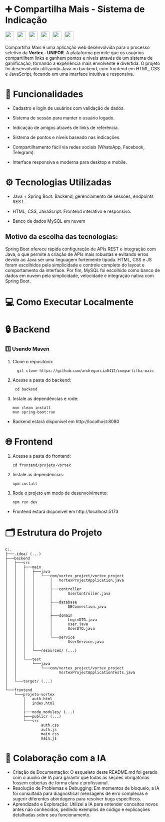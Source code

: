 
# ➕ Compartilha Mais - Sistema de Indicação

<div style="display: flex; gap: 10px; align-items: center;">
  <img src="https://img.shields.io/badge/Java-ED8B00?style=for-the-badge&logo=java&logoColor=white" height="28"/>
  <img src="https://img.shields.io/badge/Spring_Boot-6DB33F?style=for-the-badge&logo=spring-boot&logoColor=white" height="28"/>
  <img src="https://img.shields.io/badge/mysql-4479A1.svg?style=for-the-badge&logo=mysql&logoColor=white" height="28"/>
  <img src="https://img.shields.io/badge/JavaScript-F7DF1E?style=for-the-badge&logo=javascript&logoColor=black" height="28"/>
  <img src="https://img.shields.io/badge/HTML5-E34F26?style=for-the-badge&logo=html5&logoColor=white" height="28"/>
  <img src="https://img.shields.io/badge/CSS3-1572B6?style=for-the-badge&logo=css3&logoColor=white" height="28"/>
</div>

Compartilha Mais é uma aplicação web desenvolvida para o processo seletivo da **Vortex - UNIFOR**. A plataforma permite que os usuários compartilhem links e ganhem pontos e níveis através de um sistema de gamificação, tornando a experiência mais envolvente e divertida. O projeto foi desenvolvido utilizando Java no backend, com frontend em HTML, CSS e JavaScript, focando em uma interface intuitiva e responsiva.

# 📌 Funcionalidades
- Cadastro e login de usuários com validação de dados.

- Sistema de sessão para manter o usuário logado.

- Indicação de amigos através de links de referência.

- Sistema de pontos e níveis baseado nas indicações.

- Compartilhamento fácil via redes sociais (WhatsApp, Facebook, Telegram).

- Interface responsiva e moderna para desktop e mobile.

 # ⚙ Tecnologias Utilizadas
- Java + Spring Boot: Backend, gerenciamento de sessões, endpoints REST.

- HTML, CSS, JavaScript: Frontend interativo e responsivo.

- Banco de dados MySQL em nuvem

## Motivo da escolha das tecnologias:
Spring Boot oferece rápida configuração de APIs REST e integração com Java, o que permite a criação de APIs mais robustas e evitando erros devido ao Java ser uma linguagem fortemente tipada. HTML, CSS e JS foram escolhidos pela simplicidade e controle completo do layout e comportamento da interface. Por fim, MySQL foi escolhido como banco de dados em nuvem pela simplicidade, velocidade e integração nativa com Spring Boot.

# 💻 Como Executar Localmente

# 🔒 Backend

### 1️⃣ Usando Maven

1. Clone o repositório:

   ```
     git clone https://github.com/andregarcia0412/compartilha-mais
   ```

2. Acesse a pasta do backend:

   ```
    cd backend
   ```

3. Instale as dependências e rode:
   ```
   mvn clean install
   mvn spring-boot:run
   ```

- Backend estará disponivel em http://localhost:8080

# 🌐 Frontend

1. Acesse a pasta do frontend:
    ```
    cd frontend/projeto-vortex
    ```

2. Instale as dependências:
   ```
   npm install
   ```

3. Rode o projeto em modo de desenvolvimento:
   ```
   npm run dev
   ```

- Frontend estará disponivel em http://localhost:5173

# 🗂 Estrutura do Projeto
```
C:.
├───.idea/ (...)
├───backend
│   ├───src
│   │   ├───main
│   │   │   ├───java
│   │   │   │   └───com/vortex_project/vortex_project
│   │   │   │       │   VortexProjectApplication.java
│   │   │   │       │
│   │   │   │       ├───controller
│   │   │   │       │       UserController.java
│   │   │   │       │
│   │   │   │       ├───database
│   │   │   │       │       DBConnection.java
│   │   │   │       │
│   │   │   │       ├───domain
│   │   │   │       │       LoginDTO.java
│   │   │   │       │       User.java
│   │   │   │       │       UserDTO.java
│   │   │   │       │
│   │   │   │       └───service
│   │   │   │               UserService.java
│   │   │   │
│   │   │   └───resources/ (...)
│   │   │
│   │   └───test
│   │       └───java
│   │           └───com/vortex_project/vortex_project
│   │                   VortexProjectApplicationTests.java
│   │
│   └───target/ (...)
│
└───frontend
    └───projeto-vortex
        │   auth.html
        │   index.html
        │
        ├───node_modules/ (...)
        ├───public/ (...)
        └───src
                auth.css
                auth.js
                main.css
                main.js
```

# 🤖 Colaboração com a IA
- Criação de Documentação: O esqueleto deste README.md foi gerado com o auxílio de IA para garantir que todas as seções obrigatórias fossem cobertas de forma clara e profissional.
- Resolução de Problemas e Debugging: Em momentos de bloqueio, a IA foi consultada para diagnosticar mensagens de erro complexas e sugerir diferentes abordagens para resolver bugs específicos.
- Aprendizado e Exploração: Utilizei a IA para entender conceitos novos antes não conhecidos, pedindo exemplos de código e explicações detalhadas sobre seu funcionamento.
